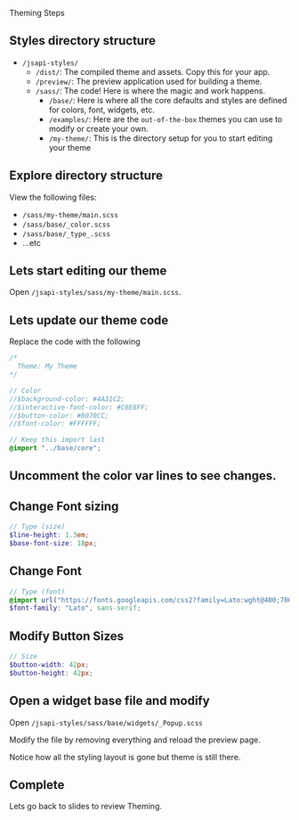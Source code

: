 Theming Steps

## Styles directory structure

- `/jsapi-styles/`
  - `/dist/`: The compiled theme and assets. Copy this for your app.
  - `/preview/`: The preview application used for building a theme.
  - `/sass/`: The code! Here is where the magic and work happens.
    - `/base/`: Here is where all the core defaults and styles are defined for colors, font, widgets, etc.
    - `/examples/`: Here are the `out-of-the-box` themes you can use to modify or create your own.
    - `/my-theme/`: This is the directory setup for you to start editing your theme

## Explore directory structure

View the following files:

- `/sass/my-theme/main.scss`
- `/sass/base/_color.scss`
- `/sass/base/_type_.scss`
- ...etc

## Lets start editing our theme

Open `/jsapi-styles/sass/my-theme/main.scss`.

## Lets update our theme code

Replace the code with the following

```scss
/*
  Theme: My Theme
*/

// Color
//$background-color: #4A31C2;
//$interactive-font-color: #C0E8FF;
//$button-color: #8070CC;
//$font-color: #FFFFFF;

// Keep this import last
@import "../base/core";
```

## Uncomment the color var lines to see changes.

## Change Font sizing

```scss
// Type (size)
$line-height: 1.3em;
$base-font-size: 18px;
```

## Change Font

```scss
// Type (font)
@import url("https://fonts.googleapis.com/css2?family=Lato:wght@400;700;900&display=swap");
$font-family: "Lato", sans-serif;
```

## Modify Button Sizes

```scss
// Size
$button-width: 42px;
$button-height: 42px;
```

## Open a widget base file and modify

Open `/jsapi-styles/sass/base/widgets/_Popup.scss`

Modify the file by removing everything and reload the preview page.

Notice how all the styling layout is gone but theme is still there.

## Complete

Lets go back to slides to review Theming.
